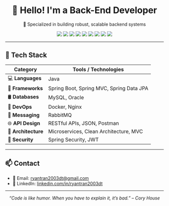 <h1 align="center">👋 Hello! I'm a Back-End Developer</h1>
<p align="center">🚀 Specialized in building robust, scalable backend systems</p>

<p align="center">
  <img src="https://img.shields.io/badge/Java-ED8B00?style=for-the-badge&logo=openjdk&logoColor=white"/>
  <img src="https://img.shields.io/badge/Spring%20Boot-6DB33F?style=for-the-badge&logo=spring-boot&logoColor=white"/>
  <img src="https://img.shields.io/badge/MySQL-4479A1?style=for-the-badge&logo=mysql&logoColor=white"/>
  <img src="https://img.shields.io/badge/Oracle-F80000?style=for-the-badge&logo=oracle&logoColor=white"/>
  <img src="https://img.shields.io/badge/Docker-2496ED?style=for-the-badge&logo=docker&logoColor=white"/>
  <img src="https://img.shields.io/badge/Nginx-009639?style=for-the-badge&logo=nginx&logoColor=white"/>
  <img src="https://img.shields.io/badge/RabbitMQ-FF6600?style=for-the-badge&logo=rabbitmq&logoColor=white"/>
  <img src="https://img.shields.io/badge/RESTful%20API-blue?style=for-the-badge"/>
  <img src="https://img.shields.io/badge/Microservices-Architecture-6c63ff?style=for-the-badge"/>
</p>

---

## 🧰 Tech Stack

| Category        | Tools / Technologies                                                                 |
|-----------------|----------------------------------------------------------------------------------------|
| 💻 **Languages**      | Java                                                                                  |
| 🌱 **Frameworks**     | Spring Boot, Spring MVC, Spring Data JPA                                              |
| 🛢️ **Databases**      | MySQL, Oracle                                                                         |
| 🐳 **DevOps**         | Docker, Nginx                                                                         |
| 🔁 **Messaging**      | RabbitMQ                                                                              |
| 🌐 **API Design**     | RESTful APIs, JSON, Postman                                                           |
| 🧩 **Architecture**   | Microservices, Clean Architecture, MVC                                                |
| 🔐 **Security**       | Spring Security, JWT                                                                  |

---

## 📫 Contact

- 📧 Email: ryantran2003dt@gmail.com  
- 💼 LinkedIn: [linkedin.com/in/ryantran2003dt](www.linkedin.com/in/ryan-tran-3ba843304)

---

<p align="center"><em>“Code is like humor. When you have to explain it, it’s bad.” – Cory House</em></p>
